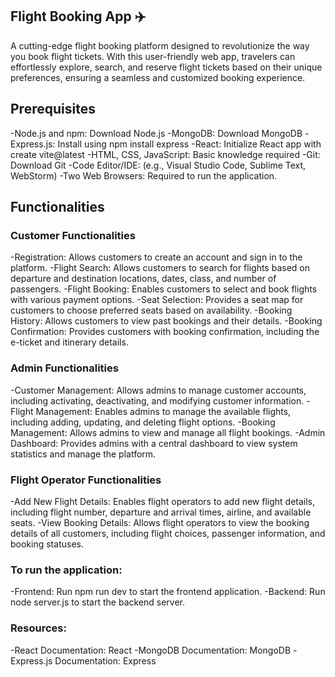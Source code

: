 ## Flight Booking App ✈️

A cutting-edge flight booking platform designed to revolutionize the way you book flight tickets. With this user-friendly web app, travelers can effortlessly explore, search, and reserve flight tickets based on their unique preferences, ensuring a seamless and customized booking experience.

## Prerequisites
-Node.js and npm: Download Node.js
-MongoDB: Download MongoDB
-Express.js: Install using npm install express
-React: Initialize React app with create vite@latest
-HTML, CSS, JavaScript: Basic knowledge required
-Git: Download Git
-Code Editor/IDE: (e.g., Visual Studio Code, Sublime Text, WebStorm)
-Two Web Browsers: Required to run the application.

## Functionalities

### Customer Functionalities

-Registration: Allows customers to create an account and sign in to the platform.
-Flight Search: Allows customers to search for flights based on departure and destination locations, dates, class, and number of passengers.
-Flight Booking: Enables customers to select and book flights with various payment options.
-Seat Selection: Provides a seat map for customers to choose preferred seats based on availability.
-Booking History: Allows customers to view past bookings and their details.
-Booking Confirmation: Provides customers with booking confirmation, including the e-ticket and itinerary details.

### Admin Functionalities

-Customer Management: Allows admins to manage customer accounts, including activating, deactivating, and modifying customer information.
-Flight Management: Enables admins to manage the available flights, including adding, updating, and deleting flight options.
-Booking Management: Allows admins to view and manage all flight bookings.
-Admin Dashboard: Provides admins with a central dashboard to view system statistics and manage the platform.

### Flight Operator Functionalities

-Add New Flight Details: Enables flight operators to add new flight details, including flight number, departure and arrival times, airline, and available seats.
-View Booking Details: Allows flight operators to view the booking details of all customers, including flight choices, passenger information, and booking statuses.

### To run the application:

-Frontend: Run npm run dev to start the frontend application.
-Backend: Run node server.js to start the backend server.

### Resources:

-React Documentation: React
-MongoDB Documentation: MongoDB
-Express.js Documentation: Express
